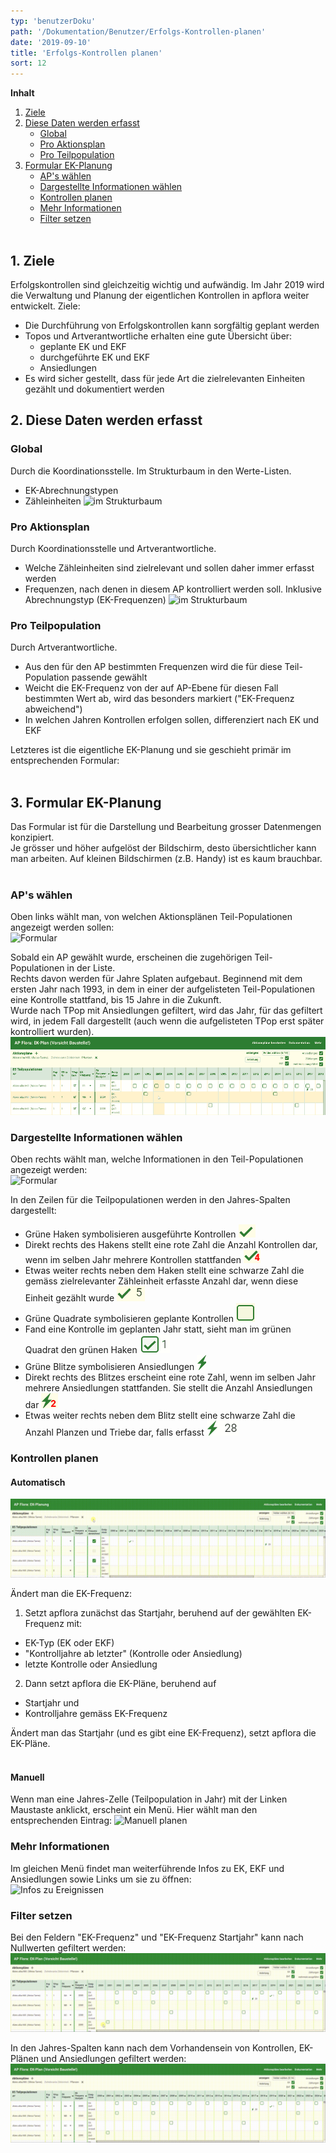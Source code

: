```yaml
---
typ: 'benutzerDoku'
path: '/Dokumentation/Benutzer/Erfolgs-Kontrollen-planen'
date: '2019-09-10'
title: 'Erfolgs-Kontrollen planen'
sort: 12
---
```


**Inhalt**<br/>

1. [Ziele](#1-ziele)
1. [Diese Daten werden erfasst](#2-diese-daten-werden-erfasst)
   - [Global](#global)
   - [Pro Aktionsplan](#pro-aktionsplan)
   - [Pro Teilpopulation](#pro-teilpopulation)
1. [Formular EK-Planung](#3-formular-ek-planung)
   - [AP's wählen](#aps-wählen)
   - [Dargestellte Informationen wählen](#dargestellte-informationen-wählen)
   - [Kontrollen planen](#kontrollen-planen)
   - [Mehr Informationen](#mehr-informationen)
   - [Filter setzen](#filter-setzen)
     <br/><br/>

## 1. Ziele

Erfolgskontrollen sind gleichzeitig wichtig und aufwändig. Im Jahr 2019 wird die Verwaltung und Planung der eigentlichen Kontrollen in apflora weiter entwickelt. Ziele:

- Die Durchführung von Erfolgskontrollen kann sorgfältig geplant werden
- Topos und Artverantwortliche erhalten eine gute Übersicht über:
  - geplante EK und EKF
  - durchgeführte EK und EKF
  - Ansiedlungen
- Es wird sicher gestellt, dass für jede Art die zielrelevanten Einheiten gezählt und dokumentiert werden

## 2. Diese Daten werden erfasst

### Global

Durch die Koordinationsstelle. Im Strukturbaum in den Werte-Listen.

- EK-Abrechnungstypen
- Zähleinheiten
  ![im Strukturbaum](ekplanen_global.png)

### Pro Aktionsplan

Durch Koordinationsstelle und Artverantwortliche.

- Welche Zähleinheiten sind zielrelevant und sollen daher immer erfasst werden
- Frequenzen, nach denen in diesem AP kontrolliert werden soll. Inklusive Abrechnungstyp (EK-Frequenzen)
  ![im Strukturbaum](ekplanen_ap.png)

### Pro Teilpopulation

Durch Artverantwortliche.

- Aus den für den AP bestimmten Frequenzen wird die für diese Teil-Population passende gewählt
- Weicht die EK-Frequenz von der auf AP-Ebene für diesen Fall bestimmten Wert ab, wird das besonders markiert ("EK-Frequenz abweichend")
- In welchen Jahren Kontrollen erfolgen sollen, differenziert nach EK und EKF

Letzteres ist die eigentliche EK-Planung und sie geschieht primär im entsprechenden Formular:<br/><br/>

## 3. Formular EK-Planung

Das Formular ist für die Darstellung und Bearbeitung grosser Datenmengen konzipiert.<br/>
Je grösser und höher aufgelöst der Bildschirm, desto übersichtlicher kann man arbeiten. Auf kleinen Bildschirmen (z.B. Handy) ist es kaum brauchbar.<br/><br/>

### AP's wählen

Oben links wählt man, von welchen Aktionsplänen Teil-Populationen angezeigt werden sollen:<br/>
![Formular](ekplanen_form_2.png)<br/>

Sobald ein AP gewählt wurde, erscheinen die zugehörigen Teil-Populationen in der Liste.<br/>
Rechts davon werden für Jahre Splaten aufgebaut. Beginnend mit dem ersten Jahr nach 1993, in dem in einer der aufgelisteten Teil-Populationen eine Kontrolle stattfand, bis 15 Jahre in die Zukunft.<br/>
Wurde nach TPop mit Ansiedlungen gefiltert, wird das Jahr, für das gefiltert wird, in jedem Fall dargestellt (auch wenn die aufgelisteten TPop erst später kontrolliert wurden).<br/>
![Formular](ekplanen_form_1.png)<br/>

### Dargestellte Informationen wählen

Oben rechts wählt man, welche Informationen in den Teil-Populationen angezeigt werden:<br/>
![Formular](ekplanen_form_3.png)<br/>

In den Zeilen für die Teilpopulationen werden in den Jahres-Spalten dargestellt:

- Grüne Haken symbolisieren ausgeführte Kontrollen ![Kontrolle](ekplanen_haken.png)
- Direkt rechts des Hakens stellt eine rote Zahl die Anzahl Kontrollen dar, wenn im selben Jahr mehrere Kontrollen stattfanden ![mehrere Kontrollen im selben Jahr](ekplanen_haken_multiple.png)
- Etwas weiter rechts neben dem Haken stellt eine schwarze Zahl die gemäss zielrelevanter Zähleinheit erfasste Anzahl dar, wenn diese Einheit gezählt wurde ![Zählung](ekplanen_haken_zaehlung.png)
- Grüne Quadrate symbolisieren geplante Kontrollen ![geplante Kontrolle](ekplanen_plan.png)
- Fand eine Kontrolle im geplanten Jahr statt, sieht man im grünen Quadrat den grünen Haken ![geplante Kontrolle fand statt](ekplanen_plan_haken.png)
- Grüne Blitze symbolisieren Ansiedlungen ![Ansiedlung](ekplanen_blitz.png)
- Direkt rechts des Blitzes erscheint eine rote Zahl, wenn im selben Jahr mehrere Ansiedlungen stattfanden. Sie stellt die Anzahl Ansiedlungen dar ![mehrere Ansiedlungen](ekplanen_blitz_multiple.png)
- Etwas weiter rechts neben dem Blitz stellt eine schwarze Zahl die Anzahl Planzen und Triebe dar, falls erfasst ![Ansiedlung mit Zählung](ekplanen_blitz_zaehlung.png)

### Kontrollen planen

#### Automatisch

![Automatisch planen](ekplanen_auto.gif)

Ändert man die EK-Frequenz:<br/>

1. Setzt apflora zunächst das Startjahr, beruhend auf der gewählten EK-Frequenz mit:

- EK-Typ (EK oder EKF)
- "Kontrolljahre ab letzter" (Kontrolle oder Ansiedlung)
- letzte Kontrolle oder Ansiedlung

2. Dann setzt apflora die EK-Pläne, beruhend auf

- Startjahr und
- Kontrolljahre gemäss EK-Frequenz<br/>

Ändert man das Startjahr (und es gibt eine EK-Frequenz), setzt apflora die EK-Pläne.<br/><br/>

#### Manuell

Wenn man eine Jahres-Zelle (Teilpopulation in Jahr) mit der Linken Maustaste anklickt, erscheint ein Menü. Hier wählt man den entsprechenden Eintrag:
![Manuell planen](ekplanen_manuell.png)<br/>

### Mehr Informationen

Im gleichen Menü findet man weiterführende Infos zu EK, EKF und Ansiedlungen sowie Links um sie zu öffnen:<br/>
![Infos zu Ereignissen](ekplanen_infos.png)<br/>

### Filter setzen

Bei den Feldern "EK-Frequenz" und "EK-Frequenz Startjahr" kann nach Nullwerten gefiltert werden:<br/>
![Filtern](ekplanen_frequenz_filtern.gif)<br/>

In den Jahres-Spalten kann nach dem Vorhandensein von Kontrollen, EK-Plänen und Ansiedlungen gefiltert werden:<br/>
![Filtern](ekplan_filtern_jahr.gif)
